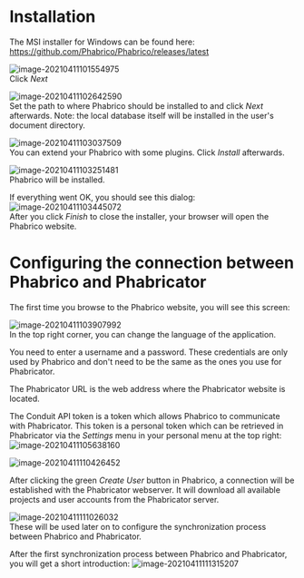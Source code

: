 # Installation

The MSI installer for Windows can be found here: https://github.com/Phabrico/Phabrico/releases/latest

![image-20210411101554975](msi-installer-01.png) <br />
Click *Next*



![image-20210411102642590](msi-installer-02.png) <br /> 
Set the path to where Phabrico should be installed to and click *Next* afterwards.
 Note: the local database itself will be installed in the user's document directory.



![image-20210411103037509](msi-installer-03.png) <br /> 
You can extend your Phabrico with some plugins.
 Click *Install* afterwards.



![image-20210411103251481](msi-installer-04.png) <br /> 
Phabrico will be installed.



If everything went OK, you should see this dialog:
![image-20210411103445072](msi-installer-05.png) <br /> 
After you click *Finish* to close the installer, your browser will open the Phabrico website.



# Configuring the connection between Phabrico and Phabricator

 The first time you browse to the Phabrico website, you will see this screen:

![image-20210411103907992](configuration-01.png) <br /> 
In the top right corner, you can change the language of the application.

You need to enter a username and a password.
These credentials are only used by Phabrico and don't need to be the same as the ones you use for Phabricator.

The Phabricator URL is the web address where the Phabricator website is located.

The Conduit API token is a token which allows Phabrico to communicate with Phabricator.
This token is a personal token which can be retrieved in Phabricator via the *Settings* menu in your personal menu at the top right: ![image-20210411105638160](configuration-02.png) <br />

![image-20210411110426452](configuration-03.png) <br />

After clicking the green *Create User* button in Phabrico, a connection will be established with the Phabricator webserver.
It will download all available projects and user accounts from the Phabricator server.

![image-20210411111026032](configuration-04.png) <br />
These will be used later on to configure the synchronization process between Phabrico and Phabricator.

After the first synchronization process between Phabrico and Phabricator, you will get a short introduction:
![image-20210411111315207](configuration-05.png) <br />
